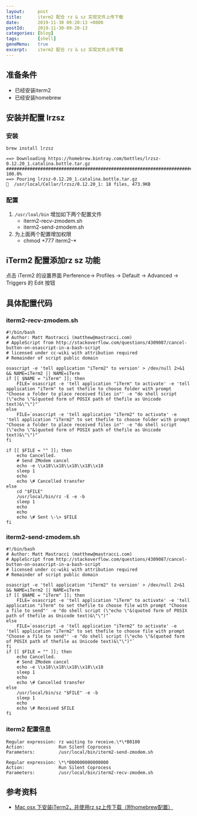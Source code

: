 ```yaml
---
layout:     post
title:      iterm2 配合 rz & sz 实现文件上传下载
date:       2019-11-30 09:20:13 +0800
postId:     2019-11-30-09-20-13
categories: [blog]
tags:       [shell]
geneMenu:   true
excerpt:    iterm2 配合 rz & sz 实现文件上传下载
---
```


## 准备条件

* 已经安装iterm2
* 已经安装homebrew

## 安装并配置 lrzsz

### 安装
```shell
brew install lrzsz
```

```log
==> Downloading https://homebrew.bintray.com/bottles/lrzsz-0.12.20_1.catalina.bottle.tar.gz
######################################################################## 100.0%
==> Pouring lrzsz-0.12.20_1.catalina.bottle.tar.gz
🍺  /usr/local/Cellar/lrzsz/0.12.20_1: 18 files, 473.9KB
```

### 配置

1) `/usr/loal/bin` 增加如下两个配置文件
    * iterm2-recv-zmodem.sh
    * iterm2-send-zmodem.sh
2) 为上面两个配置增加权限
    * chmod +777 iterm2-*

## iTerm2 配置添加rz sz 功能

点击 iTerm2 的设置界面 Perference-> Profiles -> Default -> Advanced -> Triggers 的 Edit 按钮




## 具体配置代码

### iterm2-recv-zmodem.sh
```shell
#!/bin/bash
# Author: Matt Mastracci (matthew@mastracci.com)
# AppleScript from http://stackoverflow.com/questions/4309087/cancel-button-on-osascript-in-a-bash-script
# licensed under cc-wiki with attribution required 
# Remainder of script public domain

osascript -e 'tell application "iTerm2" to version' > /dev/null 2>&1 && NAME=iTerm2 || NAME=iTerm
if [[ $NAME = "iTerm" ]]; then
    FILE=`osascript -e 'tell application "iTerm" to activate' -e 'tell application "iTerm" to set thefile to choose folder with prompt "Choose a folder to place received files in"' -e "do shell script (\"echo \"&(quoted form of POSIX path of thefile as Unicode text)&\"\")"`
else
    FILE=`osascript -e 'tell application "iTerm2" to activate' -e 'tell application "iTerm2" to set thefile to choose folder with prompt "Choose a folder to place received files in"' -e "do shell script (\"echo \"&(quoted form of POSIX path of thefile as Unicode text)&\"\")"`
fi

if [[ $FILE = "" ]]; then
    echo Cancelled.
    # Send ZModem cancel
    echo -e \\x18\\x18\\x18\\x18\\x18
    sleep 1
    echo
    echo \# Cancelled transfer
else
    cd "$FILE"
    /usr/local/bin/rz -E -e -b
    sleep 1
    echo
    echo
    echo \# Sent \-\> $FILE
fi
```
### iterm2-send-zmodem.sh

```shell
#!/bin/bash
# Author: Matt Mastracci (matthew@mastracci.com)
# AppleScript from http://stackoverflow.com/questions/4309087/cancel-button-on-osascript-in-a-bash-script
# licensed under cc-wiki with attribution required 
# Remainder of script public domain

osascript -e 'tell application "iTerm2" to version' > /dev/null 2>&1 && NAME=iTerm2 || NAME=iTerm
if [[ $NAME = "iTerm" ]]; then
    FILE=`osascript -e 'tell application "iTerm" to activate' -e 'tell application "iTerm" to set thefile to choose file with prompt "Choose a file to send"' -e "do shell script (\"echo \"&(quoted form of POSIX path of thefile as Unicode text)&\"\")"`
else
    FILE=`osascript -e 'tell application "iTerm2" to activate' -e 'tell application "iTerm2" to set thefile to choose file with prompt "Choose a file to send"' -e "do shell script (\"echo \"&(quoted form of POSIX path of thefile as Unicode text)&\"\")"`
fi
if [[ $FILE = "" ]]; then
    echo Cancelled.
    # Send ZModem cancel
    echo -e \\x18\\x18\\x18\\x18\\x18
    sleep 1
    echo
    echo \# Cancelled transfer
else
    /usr/local/bin/sz "$FILE" -e -b
    sleep 1
    echo
    echo \# Received $FILE
fi 
```

### iterm2 配置信息

```log
Regular expression: rz waiting to receive.\*\*B0100
Action:             Run Silent Coprocess
Parameters:         /usr/local/bin/iterm2-send-zmodem.sh

Regular expression: \*\*B00000000000000
Action:             Run Silent Coprocess
Parameters:         /usr/local/bin/iterm2-recv-zmodem.sh
```

## 参考资料

* [Mac osx 下安装iTerm2，并使用rz sz上传下载（附homebrew配置）](https://segmentfault.com/a/1190000012166969)